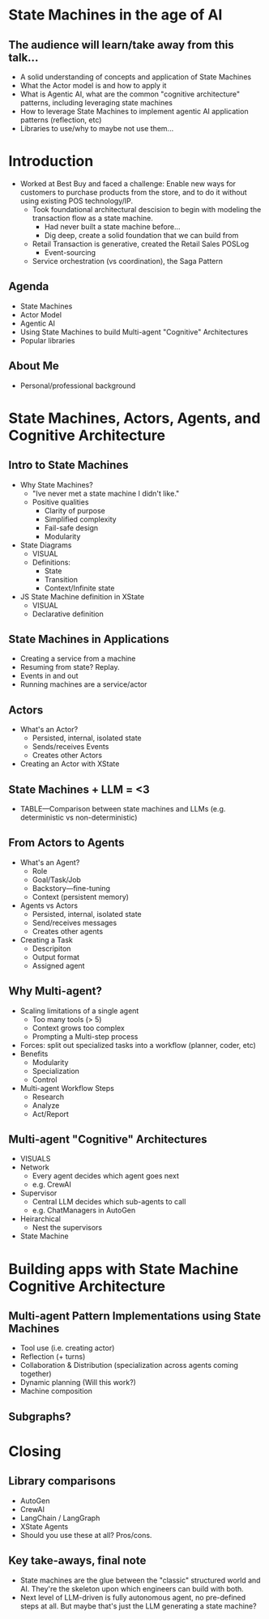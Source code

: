 # State Machines in the age of AI
## The audience will learn/take away from this talk...
* A solid understanding of concepts and application of State Machines
* What the Actor model is and how to apply it
* What is Agentic AI, what are the common "cognitive architecture" patterns, including leveraging state machines
* How to leverage State Machines to implement agentic AI application patterns (reflection, etc)
* Libraries to use/why to maybe not use them...

# Introduction
* Worked at Best Buy and faced a challenge: Enable new ways for customers to purchase products from the store, and to do it without using existing POS technology/IP.
    * Took foundational architectural descision to begin with modeling the transaction flow as a state machine.
        * Had never built a state machine before...
        * Dig deep, create a solid foundation that we can build from
    * Retail Transaction is generative, created the Retail Sales POSLog
        * Event-sourcing
    * Service orchestration (vs coordination), the Saga Pattern

## Agenda
* State Machines
* Actor Model
* Agentic AI
* Using State Machines to build Multi-agent "Cognitive" Architectures
* Popular libraries

## About Me
* Personal/professional background

# State Machines, Actors, Agents, and Cognitive Architecture

## Intro to State Machines
* Why State Machines?
    * "Ive never met a state machine I didn't like."
    * Positive qualities
        * Clarity of purpose
        * Simplified complexity
        * Fail-safe design
        * Modularity
* State Diagrams
    * VISUAL
    * Definitions: 
        * State
        * Transition
        * Context/Infinite state
* JS State Machine definition in XState
    * VISUAL
    * Declarative definition

## State Machines in Applications
* Creating a service from a machine
* Resuming from state? Replay.
* Events in and out
* Running machines are a service/actor

## Actors
* What's an Actor?
    * Persisted, internal, isolated state
    * Sends/receives Events
    * Creates other Actors
* Creating an Actor with XState

## State Machines + LLM = <3
* TABLE—Comparison between state machines and LLMs (e.g. deterministic vs non-deterministic)

## From Actors to Agents
* What's an Agent?
    * Role
    * Goal/Task/Job
    * Backstory—fine-tuning
    * Context (persistent memory)
* Agents vs Actors
    * Persisted, internal, isolated state
    * Send/receives messages
    * Creates other agents
* Creating a Task
    * Descripiton
    * Output format
    * Assigned agent

## Why Multi-agent?
* Scaling limitations of a single agent
    * Too many tools (> 5)
    * Context grows too complex
    * Prompting a Multi-step process
* Forces: split out specialized tasks into a workflow (planner, coder, etc)
* Benefits
    * Modularity
    * Specialization
    * Control
* Multi-agent Workflow Steps
    * Research
    * Analyze
    * Act/Report

## Multi-agent "Cognitive" Architectures
* VISUALS
* Network
    * Every agent decides which agent goes next
    * e.g. CrewAI
* Supervisor
    * Central LLM decides which sub-agents to call
    * e.g. ChatManagers in AutoGen
* Heirarchical
    * Nest the supervisors
* State Machine

# Building apps with State Machine Cognitive Architecture

## Multi-agent Pattern Implementations using State Machines
* Tool use (i.e. creating actor)
* Reflection (+ turns)
* Collaboration & Distribution (specialization across agents coming together)
* Dynamic planning (Will this work?)
* Machine composition

## Subgraphs?

# Closing

## Library comparisons
* AutoGen
* CrewAI
* LangChain / LangGraph
* XState Agents
* Should you use these at all? Pros/cons.

## Key take-aways, final note
* State machines are the glue between the "classic" structured world and AI. They're the skeleton upon which engineers can build with both.
* Next level of LLM-driven is fully autonomous agent, no pre-defined steps at all. But maybe that's just the LLM generating a state machine?
